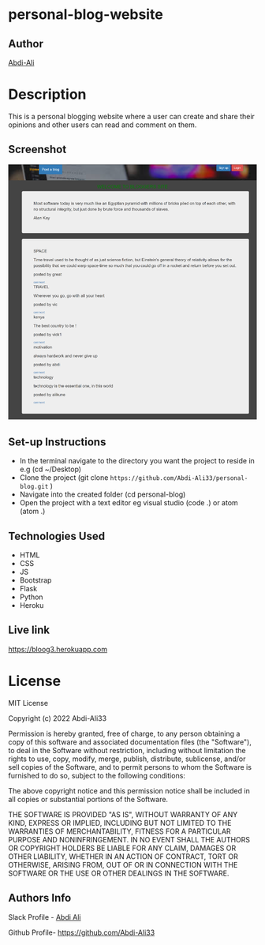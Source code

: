 # personal-blog-website

## Author

[Abdi-Ali](https://github.com/Abdi-Ali33)

# Description

This is a personal blogging website where a user can create and share their opinions and other users can read and comment on them.

## Screenshot

![Screenshot](./screenshots/screenshot1.png)

## Set-up Instructions

- In the terminal navigate to the directory you want the project to reside in e.g (cd ~/Desktop)
- Clone the project (git clone `https://github.com/Abdi-Ali33/personal-blog.git` )
- Navigate into the created folder (cd personal-blog)
- Open the project with a text editor eg visual studio (code .) or atom (atom .)

## Technologies Used

- HTML
- CSS
- JS
- Bootstrap
- Flask
- Python
- Heroku

## Live link

https://bloog3.herokuapp.com

# License

MIT License

Copyright (c) 2022 Abdi-Ali33

Permission is hereby granted, free of charge, to any person obtaining a copy
of this software and associated documentation files (the "Software"), to deal
in the Software without restriction, including without limitation the rights
to use, copy, modify, merge, publish, distribute, sublicense, and/or sell
copies of the Software, and to permit persons to whom the Software is
furnished to do so, subject to the following conditions:

The above copyright notice and this permission notice shall be included in all
copies or substantial portions of the Software.

THE SOFTWARE IS PROVIDED "AS IS", WITHOUT WARRANTY OF ANY KIND, EXPRESS OR
IMPLIED, INCLUDING BUT NOT LIMITED TO THE WARRANTIES OF MERCHANTABILITY,
FITNESS FOR A PARTICULAR PURPOSE AND NONINFRINGEMENT. IN NO EVENT SHALL THE
AUTHORS OR COPYRIGHT HOLDERS BE LIABLE FOR ANY CLAIM, DAMAGES OR OTHER
LIABILITY, WHETHER IN AN ACTION OF CONTRACT, TORT OR OTHERWISE, ARISING FROM,
OUT OF OR IN CONNECTION WITH THE SOFTWARE OR THE USE OR OTHER DEALINGS IN THE
SOFTWARE.

## Authors Info

Slack Profile - [Abdi Ali](https://app.slack.com/client/T0101L740P4/D032HD8S7CP)

Github Profile- https://github.com/Abdi-Ali33
